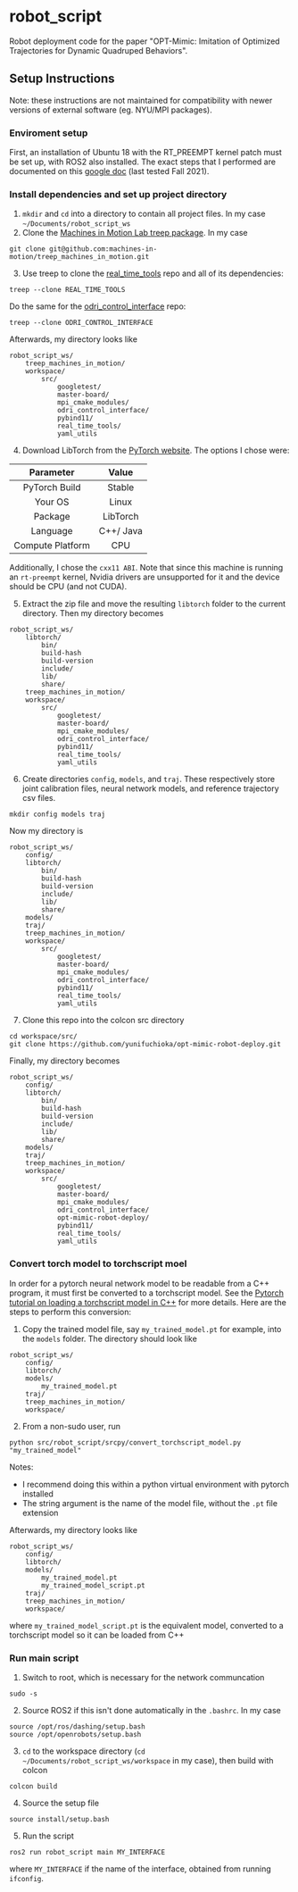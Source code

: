 # robot_script
Robot deployment code for the paper "OPT-Mimic: Imitation of Optimized Trajectories for Dynamic Quadruped Behaviors".

## Setup Instructions
Note: these instructions are not maintained for compatibility with newer versions of external software (eg. NYU/MPI packages).

### Enviroment setup
First, an installation of Ubuntu 18 with the RT_PREEMPT kernel patch must be set up, with ROS2 also installed. The exact steps that I performed are documented on this [google doc](https://docs.google.com/document/d/1Fm6MYJMFOIDYZSwN_iOSmg5g9iG38-Q599vfEKjJo8M/edit?usp=sharing) (last tested Fall 2021).

### Install dependencies and set up project directory
1. `mkdir` and `cd` into a directory to contain all project files. In my case `~/Documents/robot_script_ws`
2. Clone the [Machines in Motion Lab treep package](https://github.com/machines-in-motion/treep_machines_in_motion). In my case
```
git clone git@github.com:machines-in-motion/treep_machines_in_motion.git
```
3. Use treep to clone the [real_time_tools](https://github.com/machines-in-motion/real_time_tools) repo and all of its dependencies:
```
treep --clone REAL_TIME_TOOLS
```
Do the same for the [odri_control_interface](https://github.com/open-dynamic-robot-initiative/odri_control_interface) repo:
```
treep --clone ODRI_CONTROL_INTERFACE
```
Afterwards, my directory looks like
```
robot_script_ws/
	treep_machines_in_motion/
	workspace/
		src/
			googletest/
			master-board/
			mpi_cmake_modules/
			odri_control_interface/
			pybind11/
			real_time_tools/
			yaml_utils
```
4. Download LibTorch from the [PyTorch website](https://pytorch.org/get-started/locally/). The options I chose were:

| Parameter | Value |
|:---:|:---:|
| PyTorch Build | Stable |
| Your OS | Linux |
| Package | LibTorch |
| Language | C++/ Java |
| Compute Platform | CPU |

Additionally, I chose the `cxx11 ABI`. Note that since this machine is running an `rt-preempt` kernel, Nvidia drivers are unsupported for it and the device should be CPU (and not CUDA).

5. Extract the zip file and move the resulting `libtorch` folder to the current directory. Then my directory becomes
```
robot_script_ws/
	libtorch/
		bin/
		build-hash
		build-version
		include/
		lib/
		share/
	treep_machines_in_motion/
	workspace/
		src/
			googletest/
			master-board/
			mpi_cmake_modules/
			odri_control_interface/
			pybind11/
			real_time_tools/
			yaml_utils
```
6. Create directories `config`, `models`, and `traj`. These respectively store joint calibration files, neural network models, and reference trajectory csv files.
```
mkdir config models traj
```
Now my directory is
```
robot_script_ws/
	config/
	libtorch/
		bin/
		build-hash
		build-version
		include/
		lib/
		share/
	models/
	traj/
	treep_machines_in_motion/
	workspace/
		src/
			googletest/
			master-board/
			mpi_cmake_modules/
			odri_control_interface/
			pybind11/
			real_time_tools/
			yaml_utils
```
7. Clone this repo into the colcon src directory
```
cd workspace/src/
git clone https://github.com/yunifuchioka/opt-mimic-robot-deploy.git
```
Finally, my directory becomes
```
robot_script_ws/
	config/
	libtorch/
		bin/
		build-hash
		build-version
		include/
		lib/
		share/
	models/
	traj/
	treep_machines_in_motion/
	workspace/
		src/
			googletest/
			master-board/
			mpi_cmake_modules/
			odri_control_interface/
			opt-mimic-robot-deploy/
			pybind11/
			real_time_tools/
			yaml_utils
```
### Convert torch model to torchscript moel
In order for a pytorch neural network model to be readable from a C++ program, it must first be converted to a torchscript model. See the [Pytorch tutorial on loading a torchscript model in C++](https://pytorch.org/tutorials/advanced/cpp_export.html) for more details. Here are the steps to perform this conversion:
1. Copy the trained model file, say `my_trained_model.pt` for example, into the `models` folder. The directory should look like
```
robot_script_ws/
	config/
	libtorch/
	models/
		my_trained_model.pt
	traj/
	treep_machines_in_motion/
	workspace/
```
2. From a non-sudo user, run
```
python src/robot_script/srcpy/convert_torchscript_model.py "my_trained_model"
```
Notes:
- I recommend doing this within a python virtual environment with pytorch installed
- The string argument is the name of the model file, without the `.pt` file extension

Afterwards, my directory looks like
```
robot_script_ws/
	config/
	libtorch/
	models/
		my_trained_model.pt
		my_trained_model_script.pt
	traj/
	treep_machines_in_motion/
	workspace/
```
where `my_trained_model_script.pt` is the equivalent model, converted to a torchscript model so it can be loaded from C++

### Run main script
1. Switch to root, which is necessary for the network communcation
```
sudo -s
```
2. Source ROS2 if this isn't done automatically in the `.bashrc`. In my case
```
source /opt/ros/dashing/setup.bash
source /opt/openrobots/setup.bash
```
3. `cd` to the workspace directory (`cd ~/Documents/robot_script_ws/workspace` in my case), then build with colcon
```
colcon build
```
4. Source the setup file
```
source install/setup.bash
```
5. Run the script
```
ros2 run robot_script main MY_INTERFACE
```
where `MY_INTERFACE` if the name of the interface, obtained from running `ifconfig`.